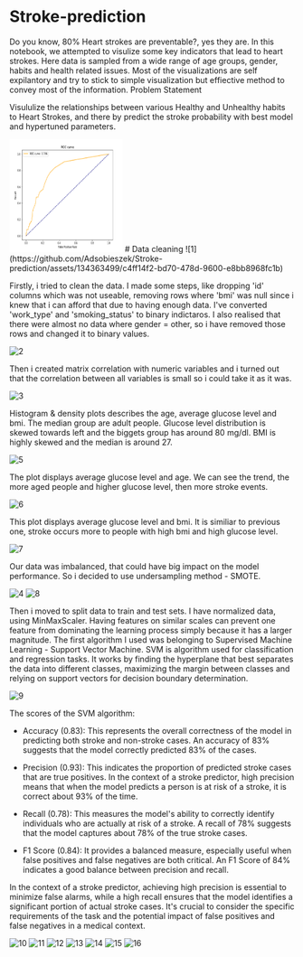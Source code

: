 # Stroke-prediction

Do you know, 80% Heart strokes are preventable?, yes they are. In this notebook, we attempted to visulize some key indicators that lead to heart strokes. Here data is sampled from a wide range of age groups, gender, habits and health related issues. Most of the visualizations are self expilantory and try to stick to simple visualization but effiective method to convey most of the information.
Problem Statement

Visululize the relationships between various Healthy and Unhealthy habits to Heart Strokes, and there by predict the stroke probability with best model and hypertuned parameters.

<img src="4.png" width="200" height="200">
# Data cleaning
 ![1](https://github.com/Adsobieszek/Stroke-prediction/assets/134363499/c4ff14f2-bd70-478d-9600-e8bb8968fc1b)

Firstly, i tried to clean the data. I made some steps, like dropping 'id' columns which was not useable,  removing rows where 'bmi' was null since i knew that i can afford that due to having enough data. I've converted 'work_type' and 'smoking_status' to binary indictaros. I also realised that there were almost no data where gender = other, so i have removed those rows and changed it to binary values.

![2](https://github.com/Adsobieszek/Stroke-prediction/assets/134363499/f957fd84-b61f-4a0e-95e9-a3634bb70370)

Then i created matrix correlation with numeric variables and i turned out that the correlation between all variables is small so i could take it as it was.

![3](https://github.com/Adsobieszek/Stroke-prediction/assets/134363499/92c2e65e-3614-4261-8b3d-30de2760b174)

Histogram & density plots describes the age, average glucose level and bmi. The median group are adult people. Glucose level distribution is skewed towards left and the biggets group has around 80 mg/dl. 
BMI is highly skewed and the median is around 27.

![5](https://github.com/Adsobieszek/Stroke-prediction/assets/134363499/37d91426-c4a8-440b-bf43-be3bac7500a3)

The plot displays average glucose level and age. We can see the trend, the more aged people and higher glucose level, then more stroke events.

![6](https://github.com/Adsobieszek/Stroke-prediction/assets/134363499/9f5cf842-21ef-41b5-9c5b-c04270e8195d)

This plot  displays average glucose level and bmi. It is similiar to previous one, stroke occurs more to people with high bmi and high glucose level.

![7](https://github.com/Adsobieszek/Stroke-prediction/assets/134363499/eebe50dc-d583-4482-bf7a-7dc84379fea0)

Our data was imbalanced, that could have big impact on the model performance. So i decided to use undersampling method - SMOTE. 

![4](https://github.com/Adsobieszek/Stroke-prediction/assets/134363499/cb29817a-3c66-42a1-96a0-6a10a9720887)
![8](https://github.com/Adsobieszek/Stroke-prediction/assets/134363499/38ebd536-f49a-4f2a-86c0-62187a1df380)

Then i moved to split data to train and test sets. I have normalized data, using MinMaxScaler. Having features on similar scales can prevent one feature from dominating the learning process simply because it has a larger magnitude. The first algorithm I used was belonging to Supervised Machine Learning - Support Vector Machine. SVM is algorithm used for classification and regression tasks. It works by finding the hyperplane that best separates the data into different classes, maximizing the margin between classes and relying on support vectors for decision boundary determination.

![9](https://github.com/Adsobieszek/Stroke-prediction/assets/134363499/0d6ebdd9-d12d-4a52-a495-08223b0048ea)

The scores of the SVM algorithm:

- Accuracy (0.83): This represents the overall correctness of the model in predicting both stroke and non-stroke cases. An accuracy of 83% suggests that the model correctly predicted 83% of the cases.

- Precision (0.93): This indicates the proportion of predicted stroke cases that are true positives. In the context of a stroke predictor, high precision means that when the model predicts a person is at risk of a stroke, it is correct about 93% of the time.

- Recall (0.78): This measures the model's ability to correctly identify individuals who are actually at risk of a stroke. A recall of 78% suggests that the model captures about 78% of the true stroke cases.

- F1 Score (0.84):  It provides a balanced measure, especially useful when false positives and false negatives are both critical. An F1 Score of 84% indicates a good balance between precision and recall.

In the context of a stroke predictor, achieving high precision is essential to minimize false alarms, while a high recall ensures that the model identifies a significant portion of actual stroke cases. It's crucial to consider the specific requirements of the task and the potential impact of false positives and false negatives in a medical context.


![10](https://github.com/Adsobieszek/Stroke-prediction/assets/134363499/1b9c0881-5c33-4999-861f-fa23eee1c55d)
![11](https://github.com/Adsobieszek/Stroke-prediction/assets/134363499/5af17f3e-cd52-4b05-a7c4-1c33f14e7cf2)
![12](https://github.com/Adsobieszek/Stroke-prediction/assets/134363499/d366c042-b38f-4e44-9d28-27303edaf798)
![13](https://github.com/Adsobieszek/Stroke-prediction/assets/134363499/6ffdf00c-3836-48b4-9ec5-95f6fd6ae0c0)
![14](https://github.com/Adsobieszek/Stroke-prediction/assets/134363499/11492f38-28c4-45f3-bd73-59e75edde578)
![15](https://github.com/Adsobieszek/Stroke-prediction/assets/134363499/9d626e9a-0634-4c7f-8456-874bcde4cd97)
![16](https://github.com/Adsobieszek/Stroke-prediction/assets/134363499/41383527-735f-4536-b4d8-a50375f62e3d)
